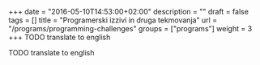 +++
date = "2016-05-10T14:53:00+02:00"
description = ""
draft = false
tags = []
title = "Programerski izzivi in druga tekmovanja"
url = "/programs/programming-challenges"
groups = ["programs"]
weight = 3
+++
TODO translate to english 
<!--more-->

TODO translate to english
